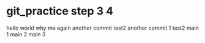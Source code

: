 # git_practice step 3 4

hello world
why me
again
another commit test2
another commit 1 test2
main 1
main 2
main 3
